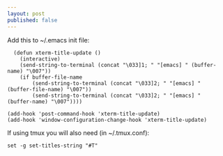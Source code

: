 ```yaml
---
layout: post
published: false
---
```


Add this to ~/.emacs init file:

```
  (defun xterm-title-update ()
    (interactive)
    (send-string-to-terminal (concat "\033]1; " "[emacs] " (buffer-name) "\007"))
    (if buffer-file-name
        (send-string-to-terminal (concat "\033]2; " "[emacs] " (buffer-file-name) "\007"))
        (send-string-to-terminal (concat "\033]2; " "[emacs] " (buffer-name) "\007"))))

(add-hook 'post-command-hook 'xterm-title-update)
(add-hook 'window-configuration-change-hook 'xterm-title-update)
```

If using tmux you will also need (in ~/.tmux.conf):

```
set -g set-titles-string "#T"
```